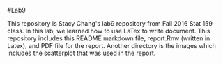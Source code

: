#Lab9

This repository is Stacy Chang's lab9 repository from Fall 2016 Stat 159 class. In this lab, we learned how to use LaTex to write document. This repository includes this README markdown file, report.Rnw (written in Latex), and PDF file for the report. Another directory is the images which includes the scatterplot that was used in the report.

